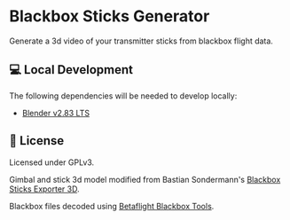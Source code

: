# Blackbox Sticks Generator
Generate a 3d video of your transmitter sticks from blackbox flight data.

## :computer: Local Development
The following dependencies will be needed to develop locally:
* [Blender v2.83 LTS](https://www.blender.org/download/lts/2-93/)

## :page_facing_up: License
Licensed under GPLv3.

Gimbal and stick 3d model modified from Bastian Sondermann's [Blackbox Sticks Exporter 3D](https://github.com/bsondermann/BlackboxSticksExporter3D).

Blackbox files decoded using [Betaflight Blackbox Tools](https://github.com/betaflight/blackbox-tools).